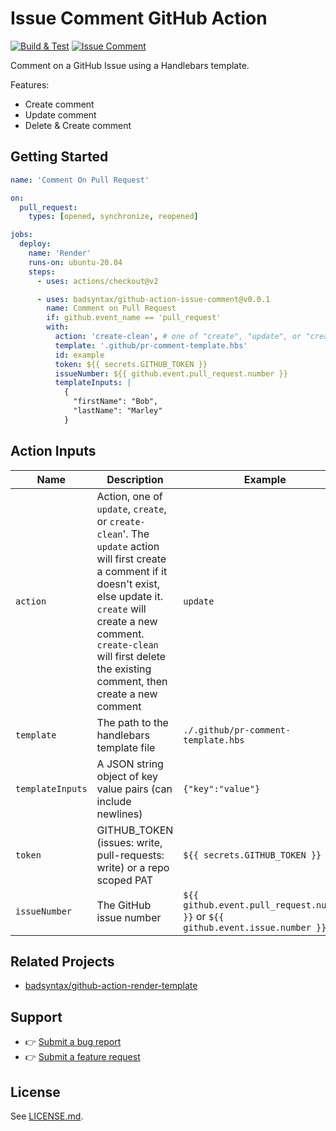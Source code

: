 # Issue Comment GitHub Action

[![Build & Test](https://github.com/badsyntax/github-action-issue-comment/actions/workflows/test.yml/badge.svg)](https://github.com/badsyntax/github-action-issue-comment/actions/workflows/test.yml)
[![Issue Comment](https://github.com/badsyntax/github-action-issue-comment/actions/workflows/issue-comment.yml/badge.svg)](https://github.com/badsyntax/github-action-issue-comment/actions/workflows/issue-comment.yml)

Comment on a GitHub Issue using a Handlebars template.

Features:

- Create comment
- Update comment
- Delete & Create comment

## Getting Started

```yml
name: 'Comment On Pull Request'

on:
  pull_request:
    types: [opened, synchronize, reopened]

jobs:
  deploy:
    name: 'Render'
    runs-on: ubuntu-20.04
    steps:
      - uses: actions/checkout@v2

      - uses: badsyntax/github-action-issue-comment@v0.0.1
        name: Comment on Pull Request
        if: github.event_name == 'pull_request'
        with:
          action: 'create-clean', # one of "create", "update", or "create-clean"
          template: '.github/pr-comment-template.hbs'
          id: example
          token: ${{ secrets.GITHUB_TOKEN }}
          issueNumber: ${{ github.event.pull_request.number }}
          templateInputs: |
            {
              "firstName": "Bob",
              "lastName": "Marley"
            }
```

## Action Inputs

| Name             | Description                                                                                                                                                                                                                                                     | Example                                                                         |
| ---------------- | --------------------------------------------------------------------------------------------------------------------------------------------------------------------------------------------------------------------------------------------------------------- | ------------------------------------------------------------------------------- |
| `action`         | Action, one of `update`, `create`, or `create-clean`'. The `update` action will first create a comment if it doesn't exist, else update it. `create` will create a new comment. `create-clean` will first delete the existing comment, then create a new comment | `update`                                                                        |
| `template`       | The path to the handlebars template file                                                                                                                                                                                                                        | `./.github/pr-comment-template.hbs`                                             |
| `templateInputs` | A JSON string object of key value pairs (can include newlines)                                                                                                                                                                                                  | `{"key":"value"}`                                                               |
| `token`          | GITHUB_TOKEN (issues: write, pull-requests: write) or a repo scoped PAT                                                                                                                                                                                         | `${{ secrets.GITHUB_TOKEN }}`                                                   |
| `issueNumber`    | The GitHub issue number                                                                                                                                                                                                                                         | `${{ github.event.pull_request.number }}` or `${{ github.event.issue.number }}` |

## Related Projects

- [badsyntax/github-action-render-template](https://github.com/badsyntax/github-action-render-template)

## Support

- 👉 [Submit a bug report](https://github.com/badsyntax/github-action-issue-comment/issues/new?assignees=badsyntax&labels=bug&template=bug_report.md&title=)
- 👉 [Submit a feature request](https://github.com/badsyntax/github-action-issue-comment/issues/new?assignees=badsyntax&labels=enhancement&template=feature_request.md&title=)

## License

See [LICENSE.md](./LICENSE.md).
